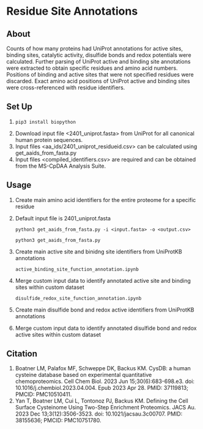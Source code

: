 # Residue Site Annotations

## About
Counts of how many proteins had UniProt annotations for active sites, binding sites, catalytic activity, disulfide bonds and redox potentials were calculated. Further parsing of UniProt active and binding site annotations were extracted to obtain specific residues and amino acid numbers. Positions of binding and active sites that were not specified residues were discarded. Exact amino acid positions of UniProt active and binding sites were cross-referenced with residue identifiers. 

## Set Up
1. ```
   pip3 install biopython
   ```
2. Download input file <2401_uniprot.fasta> from UniProt for all canonical human protein sequences.
3. Input files <aa_ids/2401_uniprot_residueid.csv> can be calculated using get_aaids_from_fasta.py
4. Input files <compiled_identifiers.csv> are required and can be obtained from the MS-CpDAA Analysis Suite.

## Usage
1. Create main amino acid identifiers for the entire proteome for a specific residue
2. Default input file is 2401_uniprot.fasta
   
   ```
   python3 get_aaids_from_fasta.py -i <input.fasta> -o <output.csv>
   ```

   ```
   python3 get_aaids_from_fasta.py
   ```
   
4. Create main active site and binidng site identifiers from UniProtKB annotations
   ```
   active_binding_site_function_annotation.ipynb
   ```
6. Merge custom input data to identify annotated active site and binding sites within custom dataset
   ```
   disulfide_redox_site_function_annotation.ipynb
   ```
8. Create main disulfide bond and redox active identifiers from UniProtKB annotations
9. Merge custom input data to identify annotated disulfide bond and redox active sites within custom dataset


## Citation
1. Boatner LM, Palafox MF, Schweppe DK, Backus KM. CysDB: a human cysteine database based on experimental quantitative chemoproteomics. Cell Chem Biol. 2023 Jun 15;30(6):683-698.e3. doi: 10.1016/j.chembiol.2023.04.004. Epub 2023 Apr 28. PMID: 37119813; PMCID: PMC10510411.
2. Yan T, Boatner LM, Cui L, Tontonoz PJ, Backus KM. Defining the Cell Surface Cysteinome Using Two-Step Enrichment Proteomics. JACS Au. 2023 Dec 13;3(12):3506-3523. doi: 10.1021/jacsau.3c00707. PMID: 38155636; PMCID: PMC10751780.

